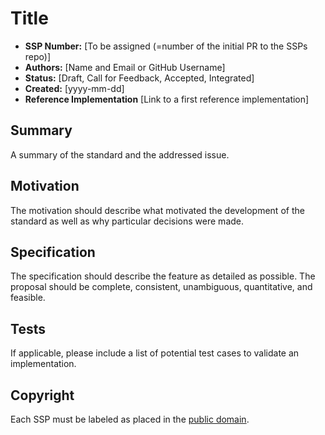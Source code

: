 # Title

* **SSP Number:** [To be assigned (=number of the initial PR to the SSPs repo)]
* **Authors:** [Name and Email or GitHub Username]
* **Status:** [Draft, Call for Feedback, Accepted, Integrated]
* **Created:** [yyyy-mm-dd]
* **Reference Implementation** [Link to a first reference implementation]

## Summary

A summary of the standard and the addressed issue.

## Motivation

The motivation should describe what motivated the development of the standard as well as why particular decisions were made.

## Specification

The specification should describe the feature as detailed as possible. The proposal should be complete, consistent, unambiguous, quantitative, and feasible.

## Tests

If applicable, please include a list of potential test cases to validate an implementation. 

## Copyright

Each SSP must be labeled as placed in the [public domain](https://creativecommons.org/publicdomain/zero/1.0/).
